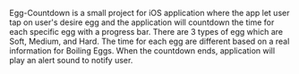 Egg-Countdown is a small project for iOS application where the app let user tap on user's desire egg and the application will countdown the time for each specific egg with a progress bar. There are 3 types of egg which are Soft, Medium, and Hard. The time for each egg are different based on a real information for Boiling Eggs. When the countdown ends, application will play an alert sound to notify user.


